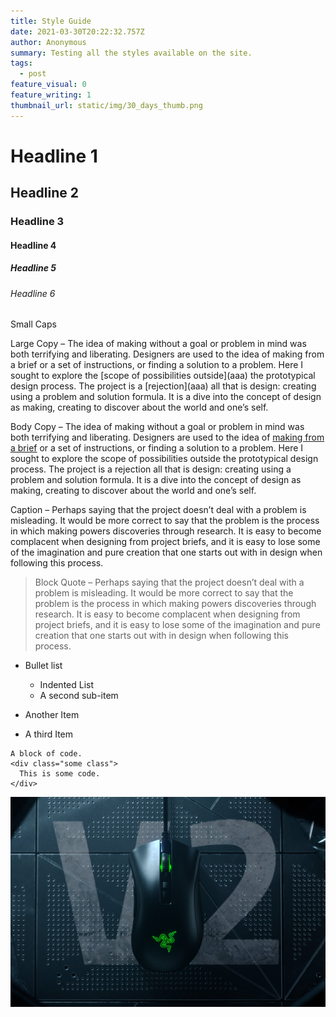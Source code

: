 ```yaml
---
title: Style Guide
date: 2021-03-30T20:22:32.757Z
author: Anonymous
summary: Testing all the styles available on the site.
tags:
  - post
feature_visual: 0
feature_writing: 1
thumbnail_url: static/img/30_days_thumb.png
---
```


# Headline 1

## Headline 2

### Headline 3

#### Headline 4

##### Headline 5

###### Headline 6

<p class="text-small-caps">Small Caps</p>

<p class="text-large">Large Copy – The idea of making without a goal or problem in mind was both terrifying and liberating. Designers are used to the idea of making from a brief or a set of instructions, or finding a solution to a problem. Here I sought to explore the [scope of possibilities outside](aaa) the prototypical design process. 
The project is a [rejection](aaa) all that is design: creating using a problem and solution formula. It is a dive into the concept of design as making, creating to discover about the world and one’s self.</p>

Body Copy – The idea of making without a goal or problem in mind was both terrifying and liberating. Designers are used to the idea of [making from a brief](aaa) or a set of instructions, or finding a solution to a problem. Here I sought to explore the scope of possibilities outside the prototypical design process.
The project is a rejection all that is design: creating using a problem and solution formula. It is a dive into the concept of design as making, creating to discover about the world and one’s self.

<p class="text-caption">Caption – Perhaps saying that the project doesn’t deal with a problem is misleading. It would be more correct to say that the problem is the process in which making powers discoveries through research. It is easy to become complacent when designing from project briefs, and it is easy to lose some of the imagination and pure creation that one starts out with in design when following this process.</p>

> Block Quote – Perhaps saying that the project doesn’t deal with a problem is misleading. It would be more correct to say that the problem is the process in which making powers discoveries through research. It is easy to become complacent when designing from project briefs, and it is easy to lose some of the imagination and pure creation that one starts out with in design when following this process.

- Bullet list

  - Indented List
  - A second sub-item

- Another Item
- A third Item

```
A block of code.
<div class="some class">
  This is some code.
</div>
```

![Alt Text](/static/img/https___hybrismediaprod.blob.core.windows.net_sys-master-phoenix-images-container_hbc_h0f_9081448529950_razer-deathadder-v2-gallery-hero-1500x1000.jpg "Image Title")
